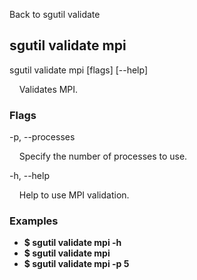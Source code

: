 Back to sgutil validate


## sgutil validate mpi

sgutil validate mpi [flags] [--help]

  &nbsp; &nbsp; Validates MPI.


### Flags
-p, --processes 

  &nbsp; &nbsp; Specify the number of processes to use.


-h, --help 

  &nbsp; &nbsp; Help to use MPI validation.


### Examples
* **$ sgutil validate mpi -h**
* **$ sgutil validate mpi**
* **$ sgutil validate mpi -p 5**
